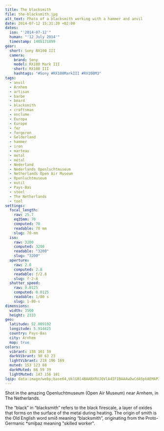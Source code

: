 ```yaml
---
title: The blacksmith
file: the-blacksmith.jpg
alt_text: Photo of a blacksmith working with a hammer and anvil
date: 2014-07-12 15:31:39 +02:00
dates:
  iso: "'2014-07-12'"
  human: "'12 July 2014'"
  timestamp: 1405171899
gear:
  short: Sony RX100 III
  camera:
    brand: Sony
    model: RX100 Mark III
    short: RX100 III
    hashtags: "#Sony #RX100MarkIII #RX100M3"
tags:
  - anvil
  - Arnhem
  - artisan
  - barbe
  - beard
  - blacksmith
  - craftsman
  - enclume
  - Europa
  - Europe
  - fer
  - forgeron
  - Gelderland
  - hammer
  - iron
  - marteau
  - metal
  - métal
  - Nederland
  - Nederlands Openluchtmuseum
  - Netherlands Open Air Museum
  - Openluchtmuseum
  - outil
  - Pays-Bas
  - steel
  - The Netherlands
  - tool
settings:
  focal_length:
    raw: 25.7
    eq35mm: 70
    computed: 70
    readable: 70 mm
    slug: 70-mm
  iso:
    raw: 3200
    computed: 3200
    readable: "3200"
    slug: "3200"
  aperture:
    raw: 2.8
    computed: 2.8
    readable: ƒ/2.8
    slug: f-2-8
  shutter_speed:
    raw: 0.0125
    computed: 0.0125
    readable: 1/80 s
    slug: 1-80-s
dimensions:
  width: 3500
  height: 2333
geo:
  latitude: 52.009192
  longitude: 5.914625
  country: Pays-Bas
  city: Arnhem
  map: true
colors:
  vibrant: 158 101 39
  darkVibrant: 98 63 23
  lightVibrant: 218 196 169
  muted: 153 123 88
  darkMuted: 86 59 39
  lightMuted: 143 156 181
lqip: data:image/webp;base64,UklGRl4BAABXRUJQVlA4IFIBAAAwDwCdASpkAEMAP3GiwVi0rC+qNRN6ApAuCWUAzvAodt630v+r/bP1L8UmeACkcu8lamdSQKytHpxs2HDsGFNAcl7REbQbKMmrQj8mXTg3pl8U6QAxmZwsDKtmz9cEFZBugqNoTk7cOpU4Jo25TVBln/+X6j/xv81DqHZDNW7GctUAAP7jLt92zrSBvW1jh/KXXgN0PE+J6O3V6HmAH7APD2ckLftKC3WreuvyfO/5k1Kx70rpgg4YFfB6aMuyEOb1Ho0G38B3Wae1TgNc8iBZfTT1BnAOVlyivMl5ncG/LU6NjgULH5Sr6g523dtTrjezXTVIGyUokenwO/hOpXEKZOZpZ+C/I7G1mjBB+Bt6Ss1B9CIXmN+wCNXSqknnb1SVRCpWzk8WetolbXAT82I1yFfpKbxym9W/a42rAbBeTusW4lmpuaJGWXE8299WTcgAAA==
---
```


Shot in the amazing Openluchtmuseum (Open Air Museum) near Arnhem, in The Netherlands.

The “black” in “blacksmith” refers to the black firescale, a layer of oxides that forms on the surface of the metal during heating. The origin of smith is the Old English word smið meaning “blacksmith”, originating from the Proto-Germanic *smiþaz meaning "skilled worker".

